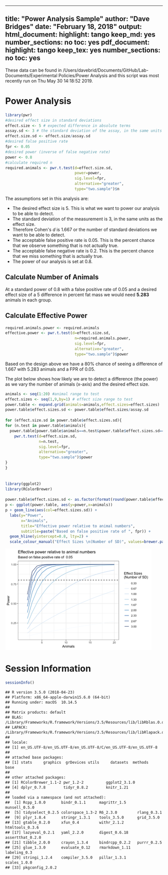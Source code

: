 
---
title: "Power Analysis Sample"
author: "Dave Bridges"
date: "February 18, 2018"
output:
  html_document:
    highlight: tango
    keep_md: yes
    number_sections: no
    toc: yes
  pdf_document:
    highlight: tango
    keep_tex: yes
    number_sections: no
    toc: yes
---



These data can be found in /Users/davebrid/Documents/GitHub/Lab-Documents/Experimental Policies/Power Analysis and this script was most recently run on Thu May 30 14:18:52 2019.

# Power Analysis


```r
library(pwr)
#desired effect size in standard deviations
effect.size <- 5 # expected difference in absolute terms
assay.sd <- 3 # the standard deviation of the assay, in the same units as the effect size
effect.size.sd <- effect.size/assay.sd
#desired false positive rate
fpr <- 0.05
#desired power (inverse of false negative rate)
power <- 0.8
#calculate required n
required.animals <- pwr.t.test(d=effect.size.sd,
                               power=power,
                               sig.level=fpr,
                               alternative="greater",
                               type="two.sample")$n
```

The assumptions set in this analysis are:

* The desired effect size is 5.  This is what we want to power our analysis to be able to detect.
* The standard deviation of the measurement is 3, in the same units as the effect size.
* Therefore Cohen's *d* is 1.667 or the number of standard deviations we want to be able to detect.
* The acceptable false positive rate is 0.05.  This is the percent chance that we observe something that is not actually true.
* The acceptable false negative rate is 0.2.  This is the percent chance that we miss something that is actually true.
* The power of our analysis is set at 0.8.

## Calculate Number of Animals

At a standard power of 0.8 with a false positive rate of 0.05 and a desired effect size of a 5 difference in percent fat mass we would need **5.283** animals in each group.

## Calculate Effective Power


```r
required.animals.power <- required.animals
effective.power <- pwr.t.test(d=effect.size.sd,
                               n=required.animals.power,
                               sig.level=fpr,
                               alternative="greater",
                               type="two.sample")$power
```

Based on the design above we have a 80% chance of seeing a difference of 1.667 with 5.283 animals and a FPR of 0.05.

The plot below shows how likely we are to detect a difference (the power) as we vary the number of animals (x-axis) and the desired effect size.


```r
animals <- seq(1:20) #animal range to test
effect.sizes <- seq(1,9,by=1) # effect size range to test
power.table <- expand.grid(animals=animals,effect.sizes=effect.sizes)
power.table$effect.sizes.sd <- power.table$effect.sizes/assay.sd

for (effect.size.sd in power.table$effect.sizes.sd){
for (n.test in power.table$animals){
  power.table[power.table$animals==n.test&power.table$effect.sizes.sd==effect.size.sd,'power'] <- 
    pwr.t.test(d=effect.size.sd,
               n=n.test,
               sig.level=fpr,
               alternative="greater",
               type="two.sample")$power
}
}


library(ggplot2)
library(RColorBrewer)

power.table$effect.sizes.sd <- as.factor(format(round(power.table$effect.sizes.sd,2),nsmall=2))
p <- ggplot(power.table, aes(y=power,x=animals))
p + geom_line(aes(col=effect.sizes.sd)) +
  labs(y="Power",
       x="Animals",
       title="Effective power relative to animal numbers",
       subtitle=paste("Based on false positive rate of ", fpr)) +
  geom_hline(yintercept=0.8, lty=2) + 
  scale_colour_manual("Effect Sizes \n(Number of SD)", values=brewer.pal(10,'Blues'))
```

![](figures/effect-size-plot-1.png)<!-- -->

# Session Information


```r
sessionInfo()
```

```
## R version 3.5.0 (2018-04-23)
## Platform: x86_64-apple-darwin15.6.0 (64-bit)
## Running under: macOS  10.14.5
## 
## Matrix products: default
## BLAS: /Library/Frameworks/R.framework/Versions/3.5/Resources/lib/libRblas.0.dylib
## LAPACK: /Library/Frameworks/R.framework/Versions/3.5/Resources/lib/libRlapack.dylib
## 
## locale:
## [1] en_US.UTF-8/en_US.UTF-8/en_US.UTF-8/C/en_US.UTF-8/en_US.UTF-8
## 
## attached base packages:
## [1] stats     graphics  grDevices utils     datasets  methods   base     
## 
## other attached packages:
## [1] RColorBrewer_1.1-2 pwr_1.2-2          ggplot2_3.1.0     
## [4] dplyr_0.7.8        tidyr_0.8.2        knitr_1.21        
## 
## loaded via a namespace (and not attached):
##  [1] Rcpp_1.0.0       bindr_0.1.1      magrittr_1.5     munsell_0.5.0   
##  [5] tidyselect_0.2.5 colorspace_1.3-2 R6_2.3.0         rlang_0.3.1     
##  [9] plyr_1.8.4       stringr_1.3.1    tools_3.5.0      grid_3.5.0      
## [13] gtable_0.2.0     xfun_0.4         withr_2.1.2      htmltools_0.3.6 
## [17] lazyeval_0.2.1   yaml_2.2.0       digest_0.6.18    assertthat_0.2.0
## [21] tibble_2.0.0     crayon_1.3.4     bindrcpp_0.2.2   purrr_0.2.5     
## [25] glue_1.3.0       evaluate_0.12    rmarkdown_1.11   labeling_0.3    
## [29] stringi_1.2.4    compiler_3.5.0   pillar_1.3.1     scales_1.0.0    
## [33] pkgconfig_2.0.2
```

